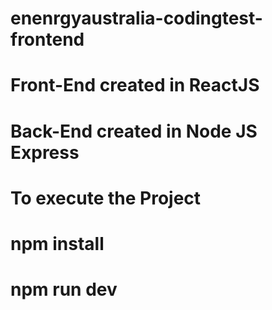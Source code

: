 # enenrgyaustralia-codingtest-frontend

# Front-End created in ReactJS
# Back-End created in Node JS Express

# To execute the Project
 # npm install
 # npm run dev
 
